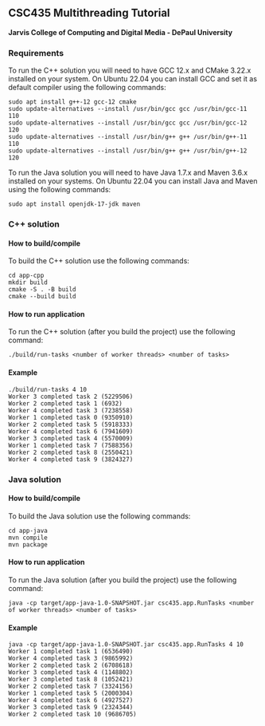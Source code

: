 ## CSC435 Multithreading Tutorial
**Jarvis College of Computing and Digital Media - DePaul University**

### Requirements

To run the C++ solution you will need to have GCC 12.x and CMake 3.22.x installed on your system. On Ubuntu 22.04 you can install GCC and set it as default compiler using the following commands:

```
sudo apt install g++-12 gcc-12 cmake
sudo update-alternatives --install /usr/bin/gcc gcc /usr/bin/gcc-11 110
sudo update-alternatives --install /usr/bin/gcc gcc /usr/bin/gcc-12 120
sudo update-alternatives --install /usr/bin/g++ g++ /usr/bin/g++-11 110
sudo update-alternatives --install /usr/bin/g++ g++ /usr/bin/g++-12 120
```

To run the Java solution you will need to have Java 1.7.x and Maven 3.6.x installed on your systems. On Ubuntu 22.04 you can install Java and Maven using the following commands:

```
sudo apt install openjdk-17-jdk maven

```

### C++ solution
#### How to build/compile

To build the C++ solution use the following commands:
```
cd app-cpp
mkdir build
cmake -S . -B build
cmake --build build
```

#### How to run application

To run the C++ solution (after you build the project) use the following command:
```
./build/run-tasks <number of worker threads> <number of tasks>
```

#### Example

```
./build/run-tasks 4 10
Worker 3 completed task 2 (5229506)
Worker 2 completed task 1 (6932)
Worker 4 completed task 3 (7238558)
Worker 1 completed task 0 (9350910)
Worker 2 completed task 5 (5918333)
Worker 4 completed task 6 (7941609)
Worker 3 completed task 4 (5570009)
Worker 1 completed task 7 (7588356)
Worker 2 completed task 8 (2550421)
Worker 4 completed task 9 (3824327)
```

### Java solution
#### How to build/compile

To build the Java solution use the following commands:
```
cd app-java
mvn compile
mvn package
```

#### How to run application

To run the Java solution (after you build the project) use the following command:
```
java -cp target/app-java-1.0-SNAPSHOT.jar csc435.app.RunTasks <number of worker threads> <number of tasks>
```

#### Example

```
java -cp target/app-java-1.0-SNAPSHOT.jar csc435.app.RunTasks 4 10
Worker 1 completed task 1 (6536490)
Worker 4 completed task 3 (9865992)
Worker 2 completed task 2 (6708618)
Worker 3 completed task 4 (1148802)
Worker 3 completed task 8 (1052421)
Worker 2 completed task 7 (3324156)
Worker 1 completed task 5 (2000304)
Worker 4 completed task 6 (4927527)
Worker 3 completed task 9 (2324344)
Worker 2 completed task 10 (9686705)
```
